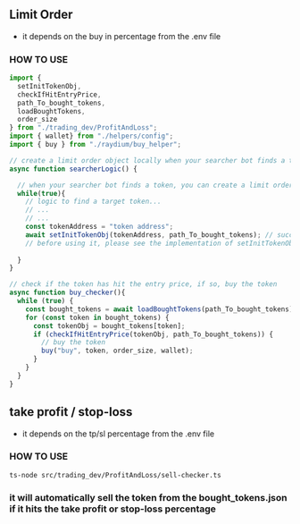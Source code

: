 ## Limit Order

- it depends on the buy in percentage from the .env file

### HOW TO USE

```typescript
import {
  setInitTokenObj,
  checkIfHitEntryPrice,
  path_To_bought_tokens,
  loadBoughtTokens,
  order_size
} from "./trading_dev/ProfitAndLoss";
import { wallet} from "./helpers/config";
import { buy } from "./raydium/buy_helper";

// create a limit order object locally when your searcher bot finds a token
async function searcherLogic() {

  // when your searcher bot finds a token, you can create a limit order object
  while(true){
    // logic to find a target token...
    // ...
    // ...
    const tokenAddress = "token address";
    await setInitTokenObj(tokenAddress, path_To_bought_tokens); // successfully create a limit order object in the bought_tokens.json file, 
    // before using it, please see the implementation of setInitTokenObj() in src/trading_dev/ProfitAndLoss/utils.ts
   
  }
}

// check if the token has hit the entry price, if so, buy the token
async function buy_checker(){
  while (true) {
    const bought_tokens = await loadBoughtTokens(path_To_bought_tokens);
    for (const token in bought_tokens) {
      const tokenObj = bought_tokens[token];
      if (checkIfHitEntryPrice(tokenObj, path_To_bought_tokens)) {
        // buy the token
        buy("buy", token, order_size, wallet);
      }
    }
  }
}

```

## take profit / stop-loss

- it depends on the tp/sl percentage from the .env file

### HOW TO USE

```shell
ts-node src/trading_dev/ProfitAndLoss/sell-checker.ts
```

### it will automatically sell the token from the bought_tokens.json if it hits the take profit or stop-loss percentage